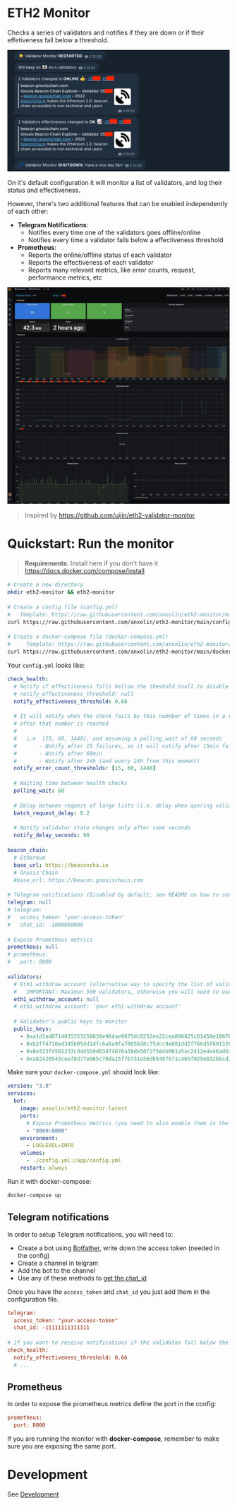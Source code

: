 # ETH2 Monitor
Checks a series of validators and notifies if they are down or if their effetiveness fall below a threshold.

<p align="center">
  <img src="assets/telegram.png" />
</p>

On it's default configuration it will monitor a list of validators, and log their status and effectiveness. 

However, there's two additional features that can be enabled independently of each other:
* **Telegram Notifications**: 
  * Notifies every time one of the validators goes offline/online
  * Notifies every time a validator falls below a effectiveness threshold
* **Prometheus**:
  * Reports the online/offline status of each validator
  * Reports the effectiveness of each validator
  * Reports many relevant metrics, like error counts, request, performance metrics, etc


<p align="center">
  <img src="assets/grafana.png" />
</p>

> Inspired by https://github.com/uijin/eth2-validator-monitor

# Quickstart: Run the monitor

> **Requirements**: Install here if you don't have it https://docs.docker.com/compose/install

```bash
# Create a new directory
mkdir eth2-monitor && eth2-monitor

# Create a config file (config.yml)
#   Template: https://raw.githubusercontent.com/anxolin/eth2-monitor/main/config-example.yml
curl https://raw.githubusercontent.com/anxolin/eth2-monitor/main/config-example.yml > config.yml

# Create a docker-compose file (docker-compose.yml)
#     Template: https://raw.githubusercontent.com/anxolin/eth2-monitor/main/docker-compose-example.yml
curl https://raw.githubusercontent.com/anxolin/eth2-monitor/main/docker-compose-example.yml > docker-compose.yml
```

Your `config.yml` looks like:

```yaml
check_health:
  # Notify if effectiveness falls bellow the theshold (null to disable effectiveness notifications)
  # notify_effectiveness_threshold: null
  notify_effectiveness_threshold: 0.66

  # It will notify when the check fails by this numnber of times in a row. The highest will define the periodicity 
  # after that number is reached
  #
  #   i.e  [15, 60, 1440], and assuming a polling_wait of 60 seconds
  #       - Notify after 15 failures, so it will notify after 15min failing
  #       - Notify after 60min
  #       - Notify after 24h (and every 24h from this moment)
  notify_error_count_thresholds: [15, 60, 1440]

  # Waiting time between health checks
  polling_wait: 60

  # Delay between request of large lists (i.e. delay when quering validator states in batches)
  batch_request_delay: 0.2

  # Notify validator state changes only after some seconds 
  notify_delay_seconds: 90
  
beacon_chain:
  # Ethereum
  base_url: https://beaconcha.in
  # Gnosis Chain
  #base_url: https://beacon.gnosischain.com

# Telegram notifications (Disabled by default, see README on how to set it up)
telegram: null
# telegram:
#   access_token: "your-access-token"
#   chat_id: -1000000000

# Expose Prometheus metrics
prometheus: null
# prometheus:
#   port: 8000

validators:
  # Eth1 withdraw account (alternative way to specify the list of validators)
  #   IMPORTANT: Maximun 500 validators, otherwise you will need to use "public_keys"
  eth1_withdraw_account: null
  # eth1_withdraw_account: 'your eth1 withdraw account'

  # Validator's public keys to monitor
  public_keys:
    - 0xa1d1ad0714035353258038e964ae9675dc0252ee22cea896825c01458e1807bfad2f9969338798548d9858a571f7425c
    - 0xb2ff4716ed345b05dd1dfc6a5a9fa70856d8c75dcc9e881dd2f766d5f891326f0d10e96f3a444ce6c912b69c22c6754d
    - 0x8e323fd501233cd4d1b9d63d74076a38de50f2f584b001a5ac2412e4e46adb26d2fb2a6041e7e8c57cd4df0916729219
    - 0xa62420543ceef8d77e065c70da15f7b731e56db5457571c465f025e032bbcd263a0990c8749b4ca6ff20d77004454b51  
```

Make sure your `docker-compose.yml` should look like:

```yml
version: "3.9"
services:
  bot:
    image: anxolin/eth2-monitor:latest
    ports:
      # Expose Prometheus metrics (you need to also enable them in the config)
      - "8000:8000"
    environment:
      - LOGLEVEL=INFO
    volumes:
      - ./config.yml:/app/config.yml
    restart: always
```


Run it with docker-compose:

```bash
docker-compose up
```

## Telegram notifications
In order to setup Telegram notifications, you will need to:
- Create a bot using [Botfather](https://core.telegram.org/bots#3-how-do-i-create-a-bot), write down the access token (needed in the config)
- Create a channel in telgram
- Add the bot to the channel
- Use any of these methods to [get the chat_id](https://stackoverflow.com/questions/32423837/telegram-bot-how-to-get-a-group-chat-id)

Once you have the `access_token` and `chat_id` you just add them in the configuration file.

```ini
telegram:
  access_token: "your-access-token"
  chat_id: -11111111111111

# If you want to receive notifications if the validatos fall below the threshold
check_health:  
  notify_effectiveness_threshold: 0.66
  # ...
```

## Prometheus
In order to expose the prometheus metrics define the port in the config:

```ini
prometheus:
  port: 8000
```

If you are running the monitor with **docker-compose**, remember to make sure you are exposing the same port.


# Development
See [Development](./development.md)